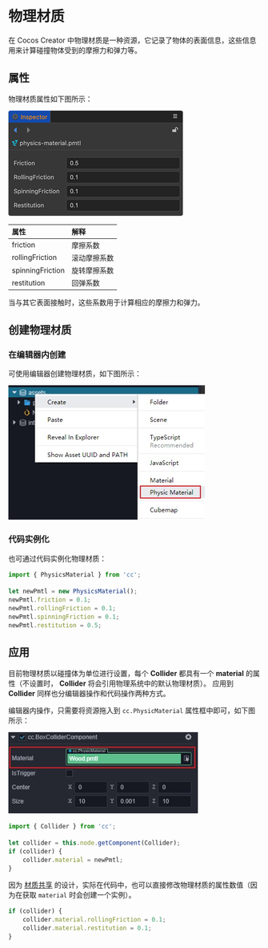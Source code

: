# 物理材质

在 Cocos Creator 中物理材质是一种资源，它记录了物体的表面信息，这些信息用来计算碰撞物体受到的摩擦力和弹力等。

## 属性

物理材质属性如下图所示：

![物理材质](img/material-panel.png)

| 属性 | 解释 |
| :-- | :-- |
| friction | 摩擦系数 |
| rollingFriction | 滚动摩擦系数 |
| spinningFriction | 旋转摩擦系数 |
| restitution | 回弹系数 |

当与其它表面接触时，这些系数用于计算相应的摩擦力和弹力。

## 创建物理材质

### 在编辑器内创建

可使用编辑器创建物理材质，如下图所示：

![创建物理材质](img/material-create-pmtl.jpg)

### 代码实例化

也可通过代码实例化物理材质：

```ts
import { PhysicsMaterial } from 'cc';

let newPmtl = new PhysicsMaterial();
newPmtl.friction = 0.1;
newPmtl.rollingFriction = 0.1;
newPmtl.spinningFriction = 0.1;
newPmtl.restitution = 0.5;
```

## 应用

目前物理材质以碰撞体为单位进行设置，每个 **Collider** 都具有一个 **material** 的属性（不设置时， **Collider** 将会引用物理系统中的默认物理材质）。
应用到 **Collider** 同样也分编辑器操作和代码操作两种方式。

编辑器内操作，只需要将资源拖入到 `cc.PhysicMaterial` 属性框中即可，如下图所示：

![应用物理材质](img/apply-pmtl.jpg)

```ts
import { Collider } from 'cc';

let collider = this.node.getComponent(Collider);
if (collider) {
    collider.material = newPmtl;
}
```

因为 [材质共享](physics-collider.md#%E7%89%A9%E7%90%86%E6%9D%90%E8%B4%A8) 的设计，实际在代码中，也可以直接修改物理材质的属性数值（因为在获取 `material` 时会创建一个实例）。

```ts
if (collider) {
    collider.material.rollingFriction = 0.1;
    collider.material.restitution = 0.1;
}
```
